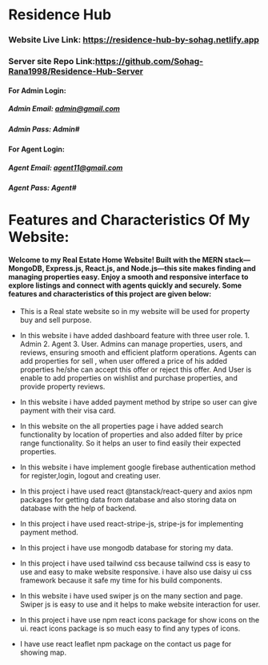 # Residence Hub

### Website Live Link: https://residence-hub-by-sohag.netlify.app

### Server site Repo Link:https://github.com/Sohag-Rana1998/Residence-Hub-Server

#### For Admin Login:

##### Admin Email: admin@gmail.com

##### Admin Pass: Admin#

#### For Agent Login:

##### Agent Email: agent11@gmail.com

##### Agent Pass: Agent#

# Features and Characteristics Of My Website:

#### Welcome to my Real Estate Home Website! Built with the MERN stack—MongoDB, Express.js, React.js, and Node.js—this site makes finding and managing properties easy. Enjoy a smooth and responsive interface to explore listings and connect with agents quickly and securely. Some features and characteristics of this project are given below:

- This is a Real state website so in my website will be used for property buy
  and sell purpose.

- In this website i have added dashboard feature with three user role. 1.
  Admin 2. Agent 3. User. Admins can manage properties, users, and reviews,
  ensuring smooth and efficient platform operations. Agents can add properties
  for sell , when user offered a price of his added properties he/she can accept
  this offer or reject this offer. And User is enable to add properties on
  wishlist and purchase properties, and provide property reviews.

- In this website i have added payment method by stripe so user can give payment
  with their visa card.

- In this website on the all properties page i have added search functionality
  by location of properties and also added filter by price range functionality.
  So it helps an user to find easily their expected properties.

- In this website i have implement google firebase authentication method for
  register,login, logout and creating user.
- In this project i have used react @tanstack/react-query and axios npm packages
  for getting data from database and also storing data on database with the help
  of backend.
- In this project i have used react-stripe-js, stripe-js for implementing
  payment method.
- In this project i have use mongodb database for storing my data.
- In this project i have used tailwind css because tailwind css is easy to use
  and easy to make website responsive. i have also use daisy ui css framework
  because it safe my time for his build components.

- In this website i have used swiper js on the many section and page. Swiper js
  is easy to use and it helps to make website interaction for user.

- In this project i have use npm react icons package for show icons on the ui.
  react icons package is so much easy to find any types of icons.
- I have use react leaflet npm package on the contact us page for showing map.
